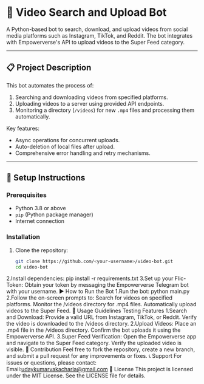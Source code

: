 # 🎥 Video Search and Upload Bot

A Python-based bot to search, download, and upload videos from social media platforms such as Instagram, TikTok, and Reddit. The bot integrates with Empowerverse's API to upload videos to the Super Feed category.

---

## 📋 Project Description

This bot automates the process of:
1. Searching and downloading videos from specified platforms.
2. Uploading videos to a server using provided API endpoints.
3. Monitoring a directory (`/videos`) for new `.mp4` files and processing them automatically.

Key features:
- Async operations for concurrent uploads.
- Auto-deletion of local files after upload.
- Comprehensive error handling and retry mechanisms.

---

## 🚀 Setup Instructions

### Prerequisites
- Python 3.8 or above
- `pip` (Python package manager)
- Internet connection

### Installation
1. Clone the repository:
   ```bash
   git clone https://github.com/<your-username>/video-bot.git
   cd video-bot
2.Install dependencies:
    pip install -r requirements.txt
3.Set up your Flic-Token:
    Obtain your token by messaging the Empowerverse Telegram bot with your username.
▶️ How to Run the Bot
1.Run the bot:
    python main.py
2.Follow the on-screen prompts to:
    Search for videos on specified platforms.
    Monitor the /videos directory for .mp4 files.
    Automatically upload videos to the Super Feed.
📖 Usage Guidelines
Testing Features
    1.Search and Download:
        Provide a valid URL from Instagram, TikTok, or Reddit.
        Verify the video is downloaded to the /videos directory.
    2.Upload Videos:
        Place an .mp4 file in the /videos directory.
        Confirm the bot uploads it using the Empowerverse API.
    3.Super Feed Verification:
        Open the Empowerverse app and navigate to the Super Feed category.
        Verify the uploaded video is visible.
🤝 Contribution
Feel free to fork the repository, create a new branch, and submit a pull request for any improvements or fixes.
📞 Support
    For issues or questions, please contact:
        Email:udaykumarvakacharla@gmail.com
📜 License
    This project is licensed under the MIT License. See the LICENSE file for details.
